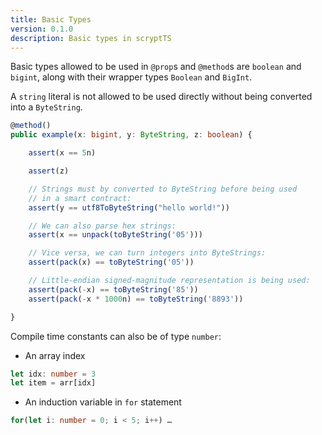 ```yaml
---
title: Basic Types
version: 0.1.0
description: Basic types in scryptTS
---
```


Basic types allowed to be used in `@prop`s and `@method`s are `boolean` and `bigint`, along with their wrapper types `Boolean` and `BigInt`.

A `string` literal is not allowed to be used directly without being converted into a `ByteString`.

```ts
@method()
public example(x: bigint, y: ByteString, z: boolean) {

    assert(x == 5n)

    assert(z)

    // Strings must by converted to ByteString before being used
    // in a smart contract:
    assert(y == utf8ToByteString("hello world!"))

    // We can also parse hex strings:
    assert(x == unpack(toByteString('05')))

    // Vice versa, we can turn integers into ByteStrings:
    assert(pack(x) == toByteString('05'))

    // Little-endian signed-magnitude representation is being used:
    assert(pack(-x) == toByteString('85'))
    assert(pack(-x * 1000n) == toByteString('8893'))

}
```

Compile time constants can also be of type `number`:

- An array index

```ts
let idx: number = 3
let item = arr[idx]
```

- An induction variable in `for` statement

```ts
for(let i: number = 0; i < 5; i++) …
```
